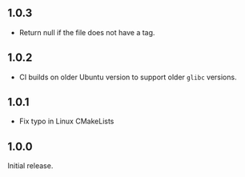 ## 1.0.3
- Return null if the file does not have a tag.

## 1.0.2
- CI builds on older Ubuntu version to support older `glibc` versions.

## 1.0.1
- Fix typo in Linux CMakeLists

## 1.0.0
Initial release.